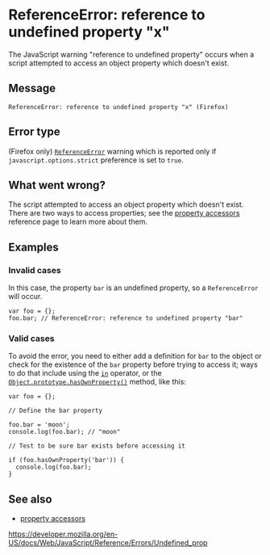 ReferenceError: reference to undefined property "x"
===================================================

The JavaScript warning "reference to undefined property" occurs when a script attempted to access an object property which doesn't exist.

Message
-------

    ReferenceError: reference to undefined property "x" (Firefox)

Error type
----------

(Firefox only) [`ReferenceError`](../global_objects/referenceerror) warning which is reported only if `javascript.options.strict` preference is set to `true`.

What went wrong?
----------------

The script attempted to access an object property which doesn't exist. There are two ways to access properties; see the [property accessors](../operators/property_accessors#0) reference page to learn more about them.

Examples
--------

### Invalid cases

In this case, the property `bar` is an undefined property, so a `ReferenceError` will occur.

    var foo = {};
    foo.bar; // ReferenceError: reference to undefined property "bar"

### Valid cases

To avoid the error, you need to either add a definition for `bar` to the object or check for the existence of the `bar` property before trying to access it; ways to do that include using the [`in`](../operators/in) operator, or the [`Object.prototype.hasOwnProperty()`](../global_objects/object/hasownproperty) method, like this:

    var foo = {};

    // Define the bar property

    foo.bar = 'moon';
    console.log(foo.bar); // "moon"

    // Test to be sure bar exists before accessing it

    if (foo.hasOwnProperty('bar')) {
      console.log(foo.bar);
    }

See also
--------

-   [property accessors](../operators/property_accessors#0)

<a href="https://developer.mozilla.org/en-US/docs/Web/JavaScript/Reference/Errors/Undefined_prop" class="_attribution-link">https://developer.mozilla.org/en-US/docs/Web/JavaScript/Reference/Errors/Undefined_prop</a>
